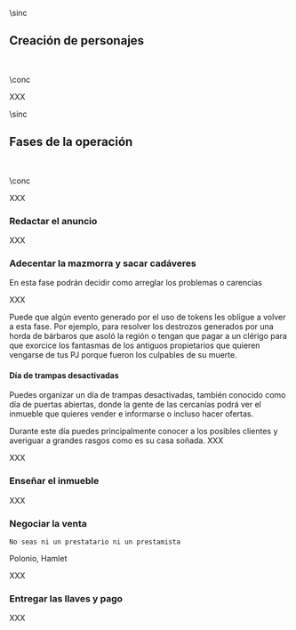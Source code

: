 \sinc

## Creación de personajes

&nbsp;

\conc

XXX

\sinc

## Fases de la operación

&nbsp;

\conc

XXX

### Redactar el anuncio

XXX

### Adecentar la mazmorra y sacar cadáveres

En esta fase podrán decidir como arreglar los problemas o carencias

XXX

Puede que algún evento generado por el uso de tokens les obligue a volver a esta fase. Por ejemplo, para resolver los destrozos generados por una horda de bárbaros que asoló la región o tengan que pagar a un clérigo para que exorcice los fantasmas de los antiguos propietarios que quieren vengarse de tus PJ porque fueron los culpables de su muerte.

#### Día de trampas desactivadas

Puedes organizar un día de trampas desactivadas, también conocido como día de puertas abiertas, donde la gente de las cercanías podrá ver el inmueble que quieres vender e informarse o incluso hacer ofertas.

Durante este día puedes principalmente conocer a los posibles clientes y averiguar a grandes rasgos como es su casa soñada. XXX 

XXX

### Enseñar el inmueble

XXX

### Negociar la venta

```
No seas ni un prestatario ni un prestamista
```
Polonio, Hamlet

XXX

### Entregar las llaves y pago

XXX
